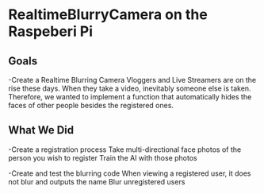 # RealtimeBlurryCamera on the Raspeberi Pi

## Goals
-Create a Realtime Blurring Camera
  Vloggers and Live Streamers are on the rise these days.
  When they take a video, inevitably someone else is taken.
  Therefore, we wanted to implement a function that automatically hides the faces of other people besides the registered ones.

## What We Did
-Create a registration process
  Take multi-directional face photos of the person you wish to register
  Train the AI with those photos

-Create and test the blurring code
  When viewing a registered user, it does not blur and outputs the name
  Blur unregistered users
